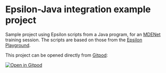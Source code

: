 # Epsilon-Java integration example project

Sample project using Epsilon scripts from a Java program, for an [MDENet](https://mde-network.com/) training session. The scripts are based on those from the [Epsilon Playground](https://www.eclipse.org/epsilon/live).

This project can be opened directly from [Gitpod](https://gitpod.io/):

[![Open in Gitpod](https://gitpod.io/button/open-in-gitpod.svg)](https://gitpod.io/#https://github.com/bluezio/mdenet-integration-sample)
